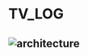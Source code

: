 TV_LOG
======

![architecture](https://github.com/SSinyu/TVLOG/blob/master/img/model_architecture.jpg)
----------





